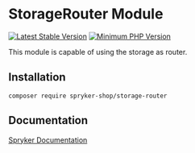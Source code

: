 # StorageRouter Module
[![Latest Stable Version](https://poser.pugx.org/spryker-shop/storage-router/v/stable.svg)](https://packagist.org/packages/spryker-shop/storage-router)
[![Minimum PHP Version](https://img.shields.io/badge/php-%3E%3D%208.1-8892BF.svg)](https://php.net/)

This module is capable of using the storage as router.

## Installation

```
composer require spryker-shop/storage-router
```

## Documentation

[Spryker Documentation](https://docs.spryker.com)
